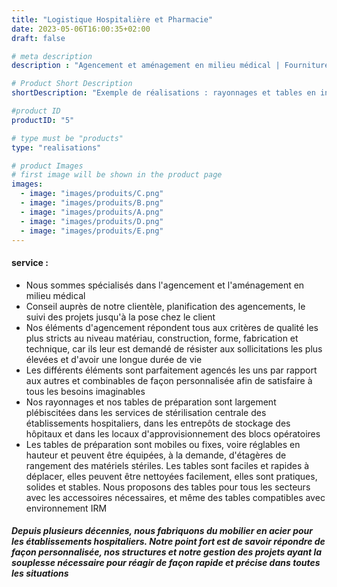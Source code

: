 ```yaml
---
title: "Logistique Hospitalière et Pharmacie"
date: 2023-05-06T16:00:35+02:00
draft: false

# meta description
description : "Agencement et aménagement en milieu médical | Fourniture de rayonnages et tables de prépâration"

# Product Short Description
shortDescription: "Exemple de réalisations : rayonnages et tables en inox"

#product ID
productID: "5"

# type must be "products"
type: "realisations"

# product Images
# first image will be shown in the product page
images:
  - image: "images/produits/C.png"
  - image: "images/produits/B.png"
  - image: "images/produits/A.png"
  - image: "images/produits/D.png"
  - image: "images/produits/E.png"
---
```


#### service :
* Nous sommes spécialisés dans l'agencement et l'aménagement en milieu médical
* Conseil auprès de notre clientèle, planification des agencements, le suivi des projets jusqu'à la pose chez le client
* Nos éléments d'agencement répondent tous aux critères de qualité les plus stricts au niveau matériau,
construction, forme, fabrication et technique, car ils leur est demandé de résister aux sollicitations les plus élevées et d'avoir une longue durée de vie
*  Les différents éléments sont parfaitement agencés les uns par rapport aux autres et combinables de façon personnalisée afin de satisfaire à tous les besoins imaginables
*  Nos rayonnages et nos tables de préparation sont largement plébiscitées dans les services de stérilisation centrale des établissements hospitaliers, dans les entrepôts de stockage des hôpitaux et dans les locaux d'approvisionnement des blocs opératoires
*  Les tables de préparation sont mobiles ou fixes, voire réglables en hauteur et peuvent être équipées, à la demande, d'étagères de rangement des matériels stériles. Les tables sont faciles et rapides à déplacer, elles peuvent être nettoyées facilement, elles sont pratiques, solides et stables. Nous proposons des tables pour tous les secteurs avec les accessoires nécessaires, et même des tables compatibles avec environnement IRM



##### Depuis plusieurs décennies, nous fabriquons du mobilier en acier pour les établissements hospitaliers. Notre point fort est de savoir répondre de façon personnalisée, nos structures et notre gestion des projets ayant la souplesse nécessaire pour réagir de façon rapide et précise dans toutes les situations
